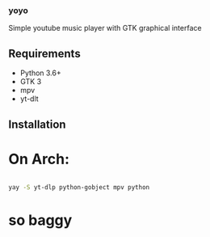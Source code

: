 ### yoyo

Simple youtube music player with GTK graphical interface

## Requirements

- Python 3.6+
- GTK 3
- mpv
- yt-dlt

## Installation


# On Arch:

```bash

yay -S yt-dlp python-gobject mpv python

```

# so baggy 
